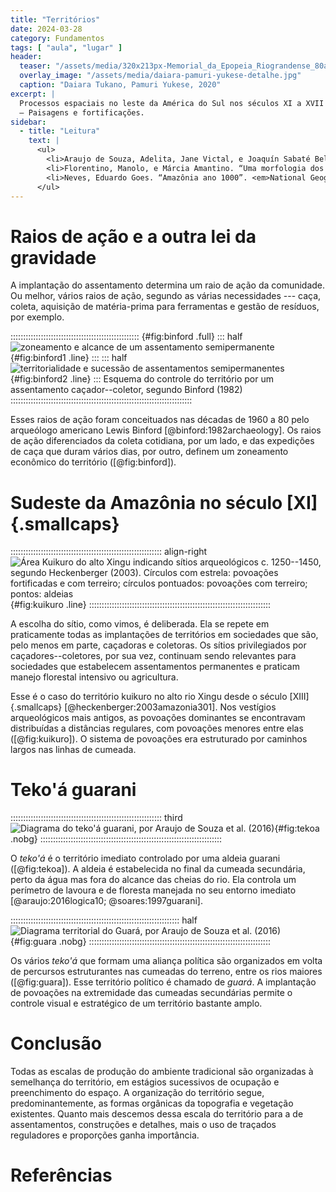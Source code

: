 ```yaml
---
title: "Territórios"
date: 2024-03-28
category: Fundamentos
tags: [ "aula", "lugar" ]
header:
  teaser: "/assets/media/320x213px-Memorial_da_Epopeia_Riograndense_80a.jpg"
  overlay_image: "/assets/media/daiara-pamuri-yukese-detalhe.jpg"
  caption: "Daiara Tukano, Pamuri Yukese, 2020"
excerpt: |
  Processos espaciais no leste da América do Sul nos séculos XI a XVII
  – Paisagens e fortificações.
sidebar:
  - title: "Leitura"
    text: |
      <ul>
        <li>Araujo de Souza, Adelita, Jane Victal, e Joaquín Sabaté Bel. “Lógica de organização territorial guarani: concepções do modo de ser”. <em>Labor e Engenho</em> 10, n<sup>o</sup> 3 (29 de setembro de 2016): 249. <a href="https://doi.org/10.20396/lobore.v10i3.8646223">https://doi.org/10.20396/lobore.v10i3.8646223</a>.</li>
        <li>Florentino, Manolo, e Márcia Amantino. “Uma morfologia dos quilombos nas Américas, séculos <span style="font-variant:small-caps;">XVI-XIX</span>”. <em>História, Ciências, Saúde-Manguinhos</em> 19, n<sup>o</sup> suppl 1 (dezembro de 2012): 259–97. <a href="https://doi.org/10.1590/S0104-59702012000500014">https://doi.org/10.1590/S0104-59702012000500014</a>.</li>
        <li>Neves, Eduardo Goes. “Amazônia ano 1000”. <em>National Geographic Brasil</em>, maio de 2010.</li>
      </ul>
---
```


# Raios de ação e a outra lei da gravidade #

A implantação do assentamento determina um
raio de ação da comunidade. Ou melhor, vários raios de ação, segundo as
várias necessidades --- caça, coleta, aquisição de matéria-prima para
ferramentas e gestão de resíduos, por exemplo.

::::::::::::::::::::::::::::::::::::::::::::::::::: {#fig:binford .full}
::: half
![zoneamento e alcance de um assentamento semipermanente](https://hcommons.org/app/uploads/sites/1001018/2021/06/binford1982-1.png){#fig:binford1 .line}
:::
::: half
![territorialidade e sucessão de assentamentos semipermanentes](https://hcommons.org/app/uploads/sites/1001018/2021/06/binford1982-2.png){#fig:binford2 .line}
:::
Esquema do controle do território por um assentamento caçador--coletor, segundo Binford (1982)
::::::::::::::::::::::::::::::::::::::::::::::::::::::::::::::::::::::::

Esses raios de ação foram
conceituados nas décadas de 1960 a 80 pelo arqueólogo americano Lewis
Binford [@binford:1982archaeology]. Os raios de ação diferenciados da
coleta cotidiana, por um lado, e das expedições de caça que duram vários
dias, por outro, definem um zoneamento econômico do território
([@fig:binford]).

<!--
   -## Lei da gravidade dos assentamentos ##
   -
   -@barjamovic:2019trade134
   -->

# Sudeste da Amazônia no século [XI]{.smallcaps} #

:::::::::::::::::::::::::::::::::::::::::::::::::::::::::::: align-right
![Área Kuikuro do alto Xingu indicando sítios arqueológicos c. 1250--1450, segundo Heckenberger (2003). Círculos com estrela: povoações fortificadas e com terreiro; círculos pontuados: povoações com terreiro; pontos: aldeias](https://hcommons.org/app/uploads/sites/1001018/2021/06/heckenberger2003-1-kuikuro.png){#fig:kuikuro .line}
::::::::::::::::::::::::::::::::::::::::::::::::::::::::::::::::::::::::

A escolha do sítio, como vimos, é deliberada. Ela se repete em
praticamente todas as implantações de territórios em sociedades que são,
pelo menos em parte, caçadoras e coletoras. Os sítios privilegiados por
caçadores--coletores, por sua vez, continuam sendo relevantes para
sociedades que estabelecem assentamentos permanentes e praticam manejo
florestal intensivo ou agricultura.

Esse é o caso do território kuikuro no alto rio Xingu desde o século
[XIII]{.smallcaps} [@heckenberger:2003amazonia301]. Nos vestígios
arqueológicos mais antigos, as povoações dominantes se encontravam
distribuídas a distâncias regulares, com povoações menores entre elas
([@fig:kuikuro]). O sistema de povoações era estruturado por caminhos
largos nas linhas de cumeada.

# Teko\'á guarani #

:::::::::::::::::::::::::::::::::::::::::::::::::::::::::::: third
![Diagrama do teko\'á guarani, por Araujo de Souza *et al.* (2016)](https://hcommons.org/app/uploads/sites/1001018/2021/06/araujo-souza-2016-tekoha.png){#fig:tekoa .nobg}
::::::::::::::::::::::::::::::::::::::::::::::::::::::::::::::::::::::::

O *teko\'á* é o território imediato controlado por uma aldeia guarani
([@fig:tekoa]). A aldeia é estabelecida no final da cumeada secundária,
perto da água mas fora do alcance das cheias do rio. Ela controla um
perímetro de lavoura e de floresta manejada no seu entorno imediato
[@araujo:2016logica10; @soares:1997guarani].

::::::::::::::::::::::::::::::::::::::::::::::::::::::::::::::::::: half
![Diagrama territorial do Guará, por Araujo de Souza *et al.* (2016)](https://hcommons.org/app/uploads/sites/1001018/2021/06/araujo-de-souza-2016-guara.png){#fig:guara .nobg}
::::::::::::::::::::::::::::::::::::::::::::::::::::::::::::::::::::::::

Os vários *teko\'á* que formam uma aliança política são organizados em
volta de percursos estruturantes nas cumeadas do terreno, entre os rios
maiores ([@fig:guara]). Esse território político é chamado de *guará*.
A implantação de povoações na extremidade das cumeadas secundárias
permite o controle visual e estratégico de um território bastante amplo.

# Conclusão #

Todas as escalas de produção do ambiente tradicional são
organizadas à semelhança do território, em estágios sucessivos de
ocupação e preenchimento do espaço. A organização do território segue,
predominantemente, as formas orgânicas da topografia e vegetação
existentes. Quanto mais descemos dessa escala do território para a de
assentamentos, construções e detalhes, mais o uso de traçados
reguladores e proporções ganha importância.

# Referências #

